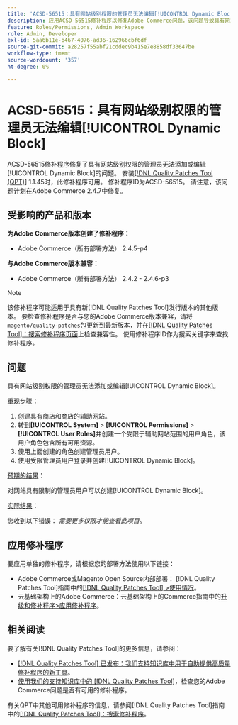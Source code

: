 ```yaml
---
title: 'ACSD-56515：具有网站级别权限的管理员无法编辑[!UICONTROL Dynamic Block]'
description: 应用ACSD-56515修补程序以修复Adobe Commerce问题，该问题导致具有网站级别权限的管理员无法添加或编辑[!UICONTROL Dynamic Block]。
feature: Roles/Permissions, Admin Workspace
role: Admin, Developer
exl-id: 5aa6b11e-b467-4076-ad36-162966cbf6df
source-git-commit: a28257f55abf21cddec9b415e7e8858df33647be
workflow-type: tm+mt
source-wordcount: '357'
ht-degree: 0%

---
```


# ACSD-56515：具有网站级别权限的管理员无法编辑[!UICONTROL Dynamic Block]

ACSD-56515修补程序修复了具有网站级别权限的管理员无法添加或编辑[!UICONTROL Dynamic Block]的问题。 安装[[!DNL Quality Patches Tool (QPT)]](/help/announcements/adobe-commerce-announcements/magento-quality-patches-released-new-tool-to-self-serve-quality-patches.md) 1.1.45时，此修补程序可用。 修补程序ID为ACSD-56515。 请注意，该问题计划在Adobe Commerce 2.4.7中修复。

## 受影响的产品和版本

**为Adobe Commerce版本创建了修补程序：**

* Adobe Commerce（所有部署方法） 2.4.5-p4

**与Adobe Commerce版本兼容：**

* Adobe Commerce（所有部署方法） 2.4.2 - 2.4.6-p3

>[!NOTE]
>
>该修补程序可能适用于具有新[!DNL Quality Patches Tool]发行版本的其他版本。 要检查修补程序是否与您的Adobe Commerce版本兼容，请将`magento/quality-patches`包更新到最新版本，并在[[!DNL Quality Patches Tool]：搜索修补程序页面](https://experienceleague.adobe.com/tools/commerce-quality-patches/index.html)上检查兼容性。 使用修补程序ID作为搜索关键字来查找修补程序。

## 问题

具有网站级别权限的管理员无法添加或编辑[!UICONTROL Dynamic Block]。

<u>重现步骤</u>：

1. 创建具有商店和商店的辅助网站。
1. 转到&#x200B;**[!UICONTROL System]** > **[!UICONTROL Permissions]** > **[!UICONTROL User Roles]**&#x200B;并创建一个受限于辅助网站范围的用户角色，该用户角色包含所有可用资源。
1. 使用上面创建的角色创建管理员用户。
1. 使用受限管理员用户登录并创建[!UICONTROL Dynamic Block]。

<u>预期的结果</u>：

对网站具有限制的管理员用户可以创建[!UICONTROL Dynamic Block]。

<u>实际结果</u>：

您收到以下错误： *需要更多权限才能查看此项目*。

## 应用修补程序

要应用单独的修补程序，请根据您的部署方法使用以下链接：

* Adobe Commerce或Magento Open Source内部部署： [!DNL Quality Patches Tool]指南中的[[!DNL Quality Patches Tool] >使用情况](https://experienceleague.adobe.com/docs/commerce-operations/tools/quality-patches-tool/usage.html)。
* 云基础架构上的Adobe Commerce：云基础架构上的Commerce指南中的[升级和修补程序>应用修补程序](https://experienceleague.adobe.com/docs/commerce-cloud-service/user-guide/develop/upgrade/apply-patches.html)。

## 相关阅读

要了解有关[!DNL Quality Patches Tool]的更多信息，请参阅：

* [[!DNL Quality Patches Tool] 已发布：我们支持知识库中用于自助提供高质量修补程序的新工具](/help/announcements/adobe-commerce-announcements/magento-quality-patches-released-new-tool-to-self-serve-quality-patches.md)。
* [使用我们的支持知识库中的 [!DNL Quality Patches Tool]](/help/support-tools/patches-available-in-qpt-tool/check-patch-for-magento-issue-with-magento-quality-patches.md)，检查您的Adobe Commerce问题是否有可用的修补程序。

有关QPT中其他可用修补程序的信息，请参阅[!DNL Quality Patches Tool]指南中的[[!DNL Quality Patches Tool]：搜索修补程序](https://experienceleague.adobe.com/tools/commerce-quality-patches/index.html)。
